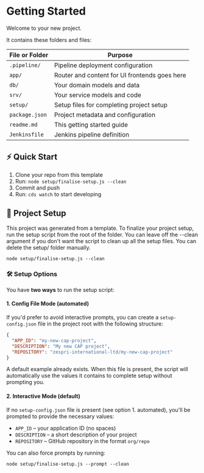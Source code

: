 # Getting Started

Welcome to your new project.

It contains these folders and files:

File or Folder       | Purpose
---------------------|-------------------------------
`.pipeline/`         | Pipeline deployment configuration
`app/`               | Router and content for UI frontends goes here
`db/`                | Your domain models and data
`srv/`               | Your service models and code
`setup/`             | Setup files for completing project setup
`package.json`       | Project metadata and configuration
`readme.md`          | This getting started guide
`Jenkinsfile`        | Jenkins pipeline definition

## ⚡️ Quick Start

1. Clone your repo from this template
2. Run: `node setup/finalise-setup.js --clean`
3. Commit and push
4. Run: `cds watch` to start developing


## 🚀 Project Setup

This project was generated from a template. To finalize your project setup, run the setup script from the root of the folder.  You can leave off the --clean argument if you don't want the script to clean up all the setup files.  You can delete the setup/ folder manually.

```
node setup/finalise-setup.js --clean
```

### 🛠 Setup Options

You have **two ways** to run the setup script:

#### 1. Config File Mode (automated)

If you'd prefer to avoid interactive prompts, you can create a `setup-config.json` file in the project root with the following structure:
```json
{
  "APP_ID": "my-new-cap-project",
  "DESCRIPTION": "My new CAP project",
  "REPOSITORY": "zespri-international-ltd/my-new-cap-project"
}
```

A default example already exists. When this file is present, the script will automatically use the values it contains to complete setup without prompting you.

#### 2. Interactive Mode (default)

If no `setup-config.json` file is present (see option 1. automated), you'll be prompted to provide the necessary values:

- `APP_ID` – your application ID (no spaces)
- `DESCRIPTION` – a short description of your project
- `REPOSITORY` – GitHub repository in the format `org/repo`

You can also force prompts by running:

```
node setup/finalise-setup.js --prompt --clean
```
